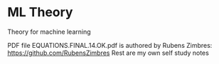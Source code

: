 # ML Theory
Theory for machine learning

PDF file EQUATIONS.FINAL.14.OK.pdf is authored by Rubens Zimbres: https://github.com/RubensZimbres
Rest are my own self study notes

